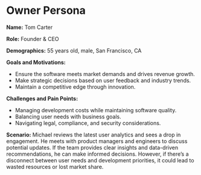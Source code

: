 # Owner Persona

**Name:** Tom Carter

**Role:** Founder & CEO

**Demographics:** 55 years old, male, San Francisco, CA

**Goals and Motivations:**
- Ensure the software meets market demands and drives revenue growth.
- Make strategic decisions based on user feedback and industry trends.
- Maintain a competitive edge through innovation.

**Challenges and Pain Points:**
- Managing development costs while maintaining software quality.
- Balancing user needs with business goals.
- Navigating legal, compliance, and security considerations.

**Scenario:**
Michael reviews the latest user analytics and sees a drop in engagement. He meets with product managers and engineers to discuss potential updates. If the team provides clear insights and data-driven recommendations, he can make informed decisions. However, if there’s a disconnect between user needs and development priorities, it could lead to wasted resources or lost market share.

